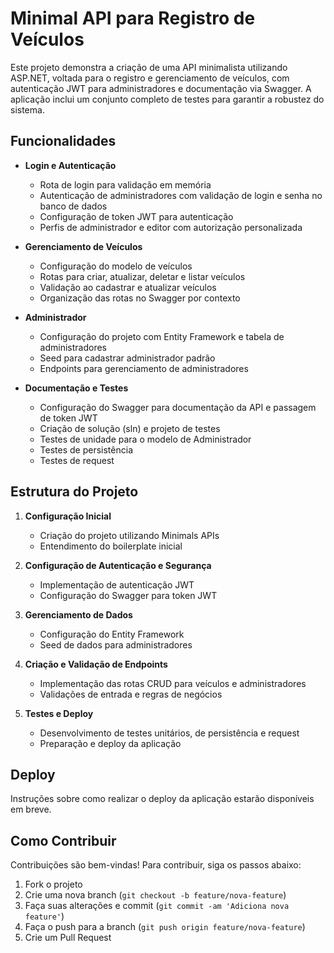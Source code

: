 # Minimal API para Registro de Veículos

Este projeto demonstra a criação de uma API minimalista utilizando ASP.NET, voltada para o registro e gerenciamento de veículos, com autenticação JWT para administradores e documentação via Swagger. A aplicação inclui um conjunto completo de testes para garantir a robustez do sistema.

## Funcionalidades

- **Login e Autenticação**
  - Rota de login para validação em memória
  - Autenticação de administradores com validação de login e senha no banco de dados
  - Configuração de token JWT para autenticação
  - Perfis de administrador e editor com autorização personalizada

- **Gerenciamento de Veículos**
  - Configuração do modelo de veículos
  - Rotas para criar, atualizar, deletar e listar veículos
  - Validação ao cadastrar e atualizar veículos
  - Organização das rotas no Swagger por contexto

- **Administrador**
  - Configuração do projeto com Entity Framework e tabela de administradores
  - Seed para cadastrar administrador padrão
  - Endpoints para gerenciamento de administradores

- **Documentação e Testes**
  - Configuração do Swagger para documentação da API e passagem de token JWT
  - Criação de solução (sln) e projeto de testes
  - Testes de unidade para o modelo de Administrador
  - Testes de persistência
  - Testes de request

## Estrutura do Projeto

1. **Configuração Inicial**
   - Criação do projeto utilizando Minimals APIs
   - Entendimento do boilerplate inicial

2. **Configuração de Autenticação e Segurança**
   - Implementação de autenticação JWT
   - Configuração do Swagger para token JWT

3. **Gerenciamento de Dados**
   - Configuração do Entity Framework
   - Seed de dados para administradores

4. **Criação e Validação de Endpoints**
   - Implementação das rotas CRUD para veículos e administradores
   - Validações de entrada e regras de negócios

5. **Testes e Deploy**
   - Desenvolvimento de testes unitários, de persistência e request
   - Preparação e deploy da aplicação

## Deploy

Instruções sobre como realizar o deploy da aplicação estarão disponíveis em breve.

## Como Contribuir

Contribuições são bem-vindas! Para contribuir, siga os passos abaixo:

1. Fork o projeto
2. Crie uma nova branch (`git checkout -b feature/nova-feature`)
3. Faça suas alterações e commit (`git commit -am 'Adiciona nova feature'`)
4. Faça o push para a branch (`git push origin feature/nova-feature`)
5. Crie um Pull Request
